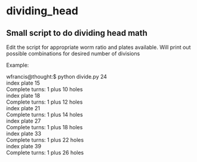 dividing_head
=============

## Small script to do dividing head math

Edit the script for appropriate worm ratio and plates available.
Will print out possible combinations for desired number of divisions

Example:

wfrancis@thought:$ python divide.py 24  
index plate 15  
Complete turns: 1 plus 10 holes  
index plate 18  
Complete turns: 1 plus 12 holes  
index plate 21  
Complete turns: 1 plus 14 holes  
index plate 27  
Complete turns: 1 plus 18 holes  
index plate 33  
Complete turns: 1 plus 22 holes  
index plate 39  
Complete turns: 1 plus 26 holes  

